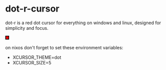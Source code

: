 # dot-r-cursor
dot-r is a red dot cursor for everything on windows and linux, designed for simplicity and focus.

<img src="./6.svg">

on nixos don't forget to set these environment variables:
- XCURSOR_THEME=dot
- XCURSOR_SIZE=5
